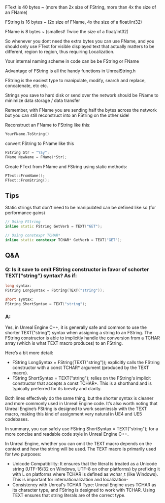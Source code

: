 FText is 40 bytes ~ (more than 2x size of FString, more than 4x the size of an FName)

FString is 16 bytes ~ (2x size of FName, 4x the size of a float/int32)

FName is 8 bytes ~ (smallest! Twice the size of a float/int32)

So whenever you dont need the extra bytes you can use FName, and you should only use FText for visible displayed text that actually matters to be different, region to region, thus requiring Localization.

Your internal naming scheme in code can be be FString or FName

Advantage of FString is all the handy functions in UnrealString.h

FString is the easiest type to manipulate, modify, search and replace, concatenate, etc etc.

Strings you save to hard disk or send over the network should be FName to minimize data storage / data transfer

Remember, with FName you are sending half the bytes across the network but you can still reconstruct into an FString on the other side!

Reconstruct an FName to FString like this:

```cpp
YourFName.ToString()
 ```
convert FString to FName like this

```cpp
FString Str = "Yay";
FName NewName = FName(*Str);
 ```

Create FText from FName and FString using static methods:

```cpp
FText::FromName();
FText::FromString();
 ```

## Tips
Static strings that don't need to be manipulated can be defined like so (for performance gains)
```cpp
// Using FString
inline static FString GetVerb = TEXT("GET");

// Using constexpr TCHAR*
inline static constexpr TCHAR* GetVerb = TEXT("GET");
```

## Q&A

### Q: Is it save to omit FString constructor in favor of schorter TEXT("string") syntax? As if:
```cpp
long syntax:
FString LongSyntax = FString(TEXT("string"));

short syntax:
FString ShortSyntax = TEXT("string");
```

### A:
Yes, in Unreal Engine C++, it is generally safe and common to use the shorter TEXT("string") syntax when assigning a string to an FString. The FString constructor is able to implicitly handle the conversion from a TCHAR array (which is what TEXT macro produces) to an FString.

Here’s a bit more detail:
- FString LongSyntax = FString(TEXT("string")); explicitly calls the FString constructor with a const TCHAR* argument (produced by the TEXT macro).
- FString ShortSyntax = TEXT("string"); relies on the FString's implicit constructor that accepts a const TCHAR*. This is a shorthand and is typically preferred for its brevity and clarity.

Both lines effectively do the same thing, but the shorter syntax is cleaner and more commonly used in Unreal Engine code. It’s also worth noting that Unreal Engine’s FString is designed to work seamlessly with the TEXT macro, making this kind of assignment very natural in UE4 and UE5 codebases.

In summary, you can safely use FString ShortSyntax = TEXT("string"); for a more concise and readable code style in Unreal Engine C++.

In Unreal Engine, whether you can omit the TEXT macro depends on the context and how the string will be used. The TEXT macro is primarily used for two purposes:
- Unicode Compatibility: It ensures that the literal is treated as a Unicode string (UTF-16/32 on Windows, UTF-8 on other platforms) by prefixing it with L on platforms where TCHAR is defined as wchar_t (like Windows). This is important for internationalization and localization-
- Consistency with Unreal's TCHAR Type: Unreal Engine uses TCHAR as its character type, and FString is designed to work with TCHAR. Using TEXT ensures that string literals are of the correct type.
